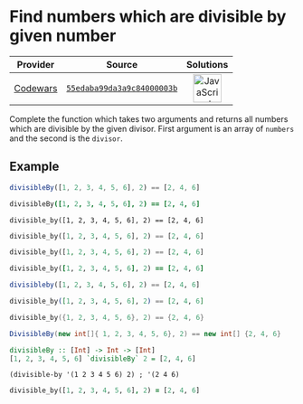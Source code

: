 [_metadata_:generated]: - "true"

# Find numbers which are divisible by given number

<!-- INFO TABLE BEGIN -->

| Provider                                        | Source                                                                               | Solutions                                                                                                                                                    |
| :---------------------------------------------: | :----------------------------------------------------------------------------------: | :----------------------------------------------------------------------------------------------------------------------------------------------------------: |
| [Codewars](../../../docs/providers/Codewars.md) | [`55edaba99da3a9c84000003b`](https://www.codewars.com/kata/55edaba99da3a9c84000003b) | [<img src="https://res.cloudinary.com/rascaltwo/image/upload/v1631924076/javascript_ehszr7.svg" alt="JavaScript" title="JavaScript" width="50" />](solve.js) |

<!-- INFO TABLE END -->

Complete the function which takes two arguments and returns all numbers which are divisible by the given divisor. First argument is an array of `numbers` and the second is the `divisor`.

## Example

```javascript
divisibleBy([1, 2, 3, 4, 5, 6], 2) == [2, 4, 6]
```
```coffeescript
divisibleBy([1, 2, 3, 4, 5, 6], 2) == [2, 4, 6]
```
```crystal
divisible_by([1, 2, 3, 4, 5, 6], 2) == [2, 4, 6]
```
```python
divisible_by([1, 2, 3, 4, 5, 6], 2) == [2, 4, 6]
```
```php
divisible_by([1, 2, 3, 4, 5, 6], 2) == [2, 4, 6]
```
```ruby
divisible_by([1, 2, 3, 4, 5, 6], 2) == [2, 4, 6]
```
```julia
divisibleby([1, 2, 3, 4, 5, 6], 2) == [2, 4, 6]
```
```elixir
divisible_by([1, 2, 3, 4, 5, 6], 2) == [2, 4, 6]
```
```cpp
divisible_by({1, 2, 3, 4, 5, 6}, 2) == {2, 4, 6}
```
```csharp
DivisibleBy(new int[]{ 1, 2, 3, 4, 5, 6}, 2) == new int[] {2, 4, 6}
```
```haskell
divisibleBy :: [Int] -> Int -> [Int]
[1, 2, 3, 4, 5, 6] `divisibleBy` 2 = [2, 4, 6]
```
```racket
(divisible-by '(1 2 3 4 5 6) 2) ; '(2 4 6)
```
```prolog
divisible_by([1, 2, 3, 4, 5, 6], 2) = [2, 4, 6]
```

